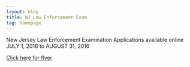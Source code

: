 ```yaml
---
layout: blog
title: NJ Law Enforcement Exam
tag: homepage
---
```


New Jersey Law Enforcement Examination
Applications available online
JULY 1, 2016 to AUGUST 31, 2016

[Click here for flyer](https://storage.googleapis.com/static.rutherford-nj.com/police/police%20blog%20posts/LawEnforcementFlyer.doc.pdf)
